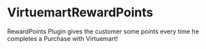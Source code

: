 # VirtuemartRewardPoints
RewardPoints Plugin gives the customer some points every time he completes a Purchase with Virtuemart!
